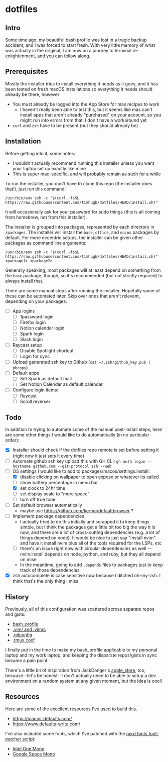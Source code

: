 # dotfiles

## Intro

Some time ago, my beautiful bash profile was lost in a tragic backup accident, and I was forced to start fresh. With very little memory of what was actually in the original, I am now on a journey to terminal re-enlightenment, and you can follow along.

## Prerequisites

Mostly the installer tries to install everything it needs as it goes, and it has been tested on fresh macOS installations so everything it needs should already be there, however:

- You must already be logged into the App Store for mas recipes to work
  - I haven't really been able to test this, but it seems like mas can't install apps that aren't already "purchased" on your account, so you might run into errors from that. I don't have a workaround yet
- `curl` and `zsh` have to be present (but they should already be)

## Installation

Before getting into it, some notes:

- I wouldn't actually recommend running this installer unless you want your laptop set up exactly like mine
- This is super mac-specific, and will probably remain as such for a while

To run the installer, you don't have to clone this repo (the installer does that!), just run this command:

```
/usr/bin/env zsh -c "$(curl -fsSL https://raw.githubusercontent.com/timhugh/dotfiles/HEAD/install.sh)"
```

It will occasionally ask for your password for sudo things (this is all coming from homebrew, not from this installer).

The installer is grouped into packages, represented by each directory in `/packages`. The installer will install the `base`, `office`, and `macos` packages by default. For more eccentric setups, the installer can be given other packages as command line arguments: 

```
/usr/bin/env zsh -c "$(curl -fsSL https://raw.githubusercontent.com/timhugh/dotfiles/HEAD/install.sh)" <package1> <package2> ...
```

Generally speaking, most packages will at least depend on something from the `base` package, though, so it's recommended (but not strictly required) to always install that.

There are some manual steps after running the installer. Hopefully some of these can be automated later. Skip over ones that aren't relevant, depending on your packages:

- [ ] App logins
  - [ ] 1password login
  - [ ] Firefox login
  - [ ] Notion calendar login
  - [ ] Spark login
  - [ ] Slack login
- [ ] Raycast setup
  - [ ] Disable Spotlight shortcut
  - [ ] Login for sync
- [ ] Upload generated ssh key to Github (`cat ~/.ssh/github_key.pub | pbcopy`)
- [ ] Default apps
  - [ ] Set Spark as default mail
  - [ ] Set Notion Calendar as default calendar
- [ ] Configure login items:
  - [ ] Raycast
  - [ ] Scroll reverser

## Todo

In addition to trying to automate some of the manual post-install steps, here are some other things I would like to do automatically (in no particular order):

- [x] Installer should check if the dotfiles repo remote is set before setting it (right now it just sets it every time)
- [ ] Automate github ssh key upload this with GH CLI: `gh auth login --hostname github.com --git-protocol ssh --web`
- [ ] OS settings I would like to add to packages/macos/settings.install:
  - [x] disable clicking on wallpaper to open expose or whatever its called
  - [ ] show battery percentage in menu bar
  - [x] set clock to 24hr time
  - [ ] set display scale to "more space"
  - [ ] turn off true tone
- [ ] Set default browser automatically
    - maybe use https://github.com/kerma/defaultbrowser ?
- [ ] Implement package dependencies
  - I actually tried to do this initially and scrapped it to keep things simple, but I think the packages get a little bit too big the way it is now, and there are a lot of cross-cutting dependencies (e.g. a lot of things depend on node). It would be nice to just say "install nvim" and have it install nvim plus all of the tools required for the LSPs, etc
  - [ ] there's an issue right now with circular dependencies as well -- nvim.install depends on node, python, and ruby, but they all depend on mise
  - In the meantime, going to add `.depends` files to packages just to keep track of those dependencies
- [x] zsh autocomplete is case sensitive now because I ditched oh-my-zsh. I think that's the only thing I miss

## History

Previously, all of this configuration was scattered across separate repos and gists:

- [bash_profile](https://github.com/timhugh/bash_profile)
- [.vim/ and .vimrc](https://github.com/timhugh/vim)
- [.gitconfig](https://gist.github.com/timhugh/9b6303ffcc00fbc2b84a)
- [.tmux.conf](https://gist.github.com/timhugh/b39ae27a39c4d3aca4040b38b1e7f911)

I finally put in the time to make my bash_profile applicable to my personal laptop and my work laptop, and keeping the disparate repos/gists in sync became a pain point.

There's a little bit of inspiration from JackDanger's [apple_store](https://github.com/JackDanger/apple_store), too, because--let's be honest--I don't actually need to be able to setup a dev environment on a random system at any given moment, but the idea is cool!

## Resources

Here are some of the excellent resources I've used to build this.

- https://macos-defaults.com/
- https://www.defaults-write.com/

I've also included some fonts, which I've patched with the [nerd fonts font-patcher script](https://github.com/ryanoasis/nerd-fonts?tab=readme-ov-file#font-patcher):
- [Intel One Mono](https://github.com/intel/intel-one-mono)
- [Google Space Mono](https://fonts.google.com/specimen/Space+Mono)

